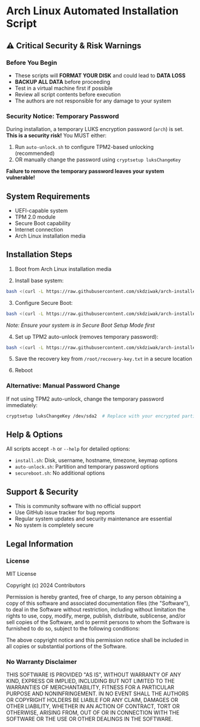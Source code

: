 # Arch Linux Automated Installation Script

## ⚠️ Critical Security & Risk Warnings

### Before You Begin
- These scripts will **FORMAT YOUR DISK** and could lead to **DATA LOSS**
- **BACKUP ALL DATA** before proceeding
- Test in a virtual machine first if possible
- Review all script contents before execution
- The authors are not responsible for any damage to your system

### Security Notice: Temporary Password
During installation, a temporary LUKS encryption password (`arch`) is set. **This is a security risk!** You MUST either:
1. Run `auto-unlock.sh` to configure TPM2-based unlocking (recommended)
2. OR manually change the password using `cryptsetup luksChangeKey`

**Failure to remove the temporary password leaves your system vulnerable!**

## System Requirements
- UEFI-capable system
- TPM 2.0 module
- Secure Boot capability
- Internet connection
- Arch Linux installation media

## Installation Steps

1. Boot from Arch Linux installation media

2. Install base system:
```bash
bash <(curl -L https://raw.githubusercontent.com/skdziwak/arch-installer/main/install.sh) --disk=/dev/sda --username=myuser
```

3. Configure Secure Boot:
```bash
bash <(curl -L https://raw.githubusercontent.com/skdziwak/arch-installer/main/secureboot.sh)
```
*Note: Ensure your system is in Secure Boot Setup Mode first*

4. Set up TPM2 auto-unlock (removes temporary password):
```bash
bash <(curl -L https://raw.githubusercontent.com/skdziwak/arch-installer/main/auto-unlock.sh) --partition=/dev/sda2 --temp-pass=mytemporarypassword
```

5. Save the recovery key from `/root/recovery-key.txt` in a secure location

6. Reboot

### Alternative: Manual Password Change
If not using TPM2 auto-unlock, change the temporary password immediately:
```bash
cryptsetup luksChangeKey /dev/sda2  # Replace with your encrypted partition
```

## Help & Options
All scripts accept `-h` or `--help` for detailed options:
- `install.sh`: Disk, username, hostname, timezone, keymap options
- `auto-unlock.sh`: Partition and temporary password options
- `secureboot.sh`: No additional options

## Support & Security
- This is community software with no official support
- Use GitHub issue tracker for bug reports
- Regular system updates and security maintenance are essential
- No system is completely secure

## Legal Information

### License
MIT License

Copyright (c) 2024 Contributors

Permission is hereby granted, free of charge, to any person obtaining a copy of this software and associated documentation files (the "Software"), to deal in the Software without restriction, including without limitation the rights to use, copy, modify, merge, publish, distribute, sublicense, and/or sell copies of the Software, and to permit persons to whom the Software is furnished to do so, subject to the following conditions:

The above copyright notice and this permission notice shall be included in all copies or substantial portions of the Software.

### No Warranty Disclaimer
THIS SOFTWARE IS PROVIDED "AS IS", WITHOUT WARRANTY OF ANY KIND, EXPRESS OR IMPLIED, INCLUDING BUT NOT LIMITED TO THE WARRANTIES OF MERCHANTABILITY, FITNESS FOR A PARTICULAR PURPOSE AND NONINFRINGEMENT. IN NO EVENT SHALL THE AUTHORS OR COPYRIGHT HOLDERS BE LIABLE FOR ANY CLAIM, DAMAGES OR OTHER LIABILITY, WHETHER IN AN ACTION OF CONTRACT, TORT OR OTHERWISE, ARISING FROM, OUT OF OR IN CONNECTION WITH THE SOFTWARE OR THE USE OR OTHER DEALINGS IN THE SOFTWARE.